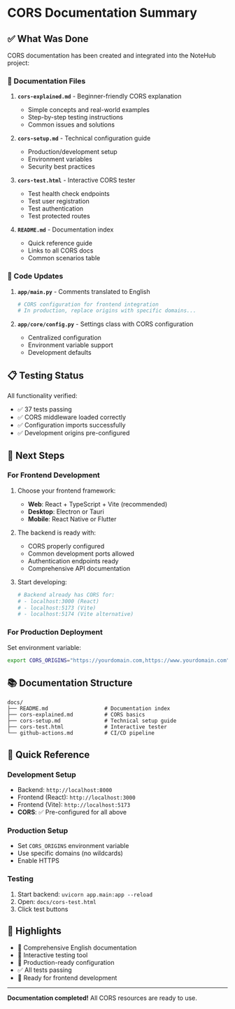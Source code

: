 # CORS Documentation Summary

## ✅ What Was Done

CORS documentation has been created and integrated into the NoteHub project:

### 📄 Documentation Files

1. **`cors-explained.md`** - Beginner-friendly CORS explanation
   - Simple concepts and real-world examples
   - Step-by-step testing instructions
   - Common issues and solutions

2. **`cors-setup.md`** - Technical configuration guide
   - Production/development setup
   - Environment variables
   - Security best practices

3. **`cors-test.html`** - Interactive CORS tester
   - Test health check endpoints
   - Test user registration
   - Test authentication
   - Test protected routes

4. **`README.md`** - Documentation index
   - Quick reference guide
   - Links to all CORS docs
   - Common scenarios table

### 🔧 Code Updates

1. **`app/main.py`** - Comments translated to English
   ```python
   # CORS configuration for frontend integration
   # In production, replace origins with specific domains...
   ```

2. **`app/core/config.py`** - Settings class with CORS configuration
   - Centralized configuration
   - Environment variable support
   - Development defaults

## 📋 Testing Status

All functionality verified:
- ✅ 37 tests passing
- ✅ CORS middleware loaded correctly
- ✅ Configuration imports successfully
- ✅ Development origins pre-configured

## 🚀 Next Steps

### For Frontend Development

1. Choose your frontend framework:
   - **Web**: React + TypeScript + Vite (recommended)
   - **Desktop**: Electron or Tauri
   - **Mobile**: React Native or Flutter

2. The backend is ready with:
   - CORS properly configured
   - Common development ports allowed
   - Authentication endpoints ready
   - Comprehensive API documentation

3. Start developing:
   ```bash
   # Backend already has CORS for:
   # - localhost:3000 (React)
   # - localhost:5173 (Vite)
   # - localhost:5174 (Vite alternative)
   ```

### For Production Deployment

Set environment variable:
```bash
export CORS_ORIGINS="https://yourdomain.com,https://www.yourdomain.com"
```

## 📚 Documentation Structure

```
docs/
├── README.md                  # Documentation index
├── cors-explained.md          # CORS basics
├── cors-setup.md              # Technical setup guide
├── cors-test.html             # Interactive tester
└── github-actions.md          # CI/CD pipeline
```

## 🎯 Quick Reference

### Development Setup
- Backend: `http://localhost:8000`
- Frontend (React): `http://localhost:3000`
- Frontend (Vite): `http://localhost:5173`
- **CORS**: ✅ Pre-configured for all above

### Production Setup
- Set `CORS_ORIGINS` environment variable
- Use specific domains (no wildcards)
- Enable HTTPS

### Testing
1. Start backend: `uvicorn app.main:app --reload`
2. Open: `docs/cors-test.html`
3. Click test buttons

## 🌟 Highlights

- 📖 Comprehensive English documentation
- 🧪 Interactive testing tool
- 🔧 Production-ready configuration
- ✅ All tests passing
- 🚀 Ready for frontend development

---

**Documentation completed!** All CORS resources are ready to use.
